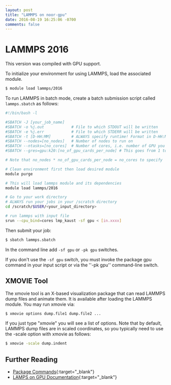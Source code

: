 ```yaml
---
layout: post
title: "LAMMPS on noor-gpu"
date: 2016-08-19 16:25:06 -0700
comments: false
---
```



# LAMMPS 2016
This version was compiled with GPU support.

To initialize your environment for using LAMMPS, load the associated module.
```bash
$ module load lammps/2016
```

To run LAMMPS in batch mode, create a batch submission script called ```lammps.sbatch``` as follows:

```bash
#!/bin/bash -l

#SBATCH -J [your_job_name]
#SBATCH -o %j.out            # File to which STDOUT will be written
#SBATCH -e %j.err            # File to which STDERR will be written
#SBATCH -t [D-HH:MM]         # ALWAYS specify runtime! Format in D-HH:MM (e.g. 0-00:05)
#SBATCH --nodes=[no_nodes]   # Number of nodes to run on
#SBATCH --ntasks=[no_cores]  # Number of cores, i.e. number of GPU you need
#SBATCH --gres=gpu:k20:[no_of_gpu_cards_per_node] # This goes from 1 to 8

# Note that no_nodes * no_of_gpu_cards_per_node = no_cores to specify

# Clean environment first then load desired module
module purge

# This will load lammps module and its dependencies
module load lammps/2016

# Go to your work directory
# ALWAYS run your jobs in your /scratch directory
cd /scratch/$USER/<your_input_directory>

# run lammps with input file
srun --cpu_bind=cores lmp_kaust -sf gpu < [in.xxxx]
```

Then submit your job:
```bash
$ sbatch lammps.sbatch
```

In the command line add ```-sf gpu``` or ```-pk gpu``` switches.

If you don't use the ```-sf gpu``` switch, you must invoke the package gpu command in your input script or via the ''-pk gpu'' command-line switch.

## XMOVIE Tool
The xmovie tool is an X-based visualization package that can read LAMMPS dump files and animate them. It is available after loading the LAMMPS module. You may run xmovie via:

```bash
$ xmovie options dump.file1 dump.file2 ...
```

If you just type "xmovie" you will see a list of options. Note that by default, LAMMPS dump files are in scaled coordinates, so you typically need to use the -scale option with xmovie as follows:

```bash
$ xmovie -scale dump.indent
```

## Further Reading

  * [Package Commands](http://lammps.sandia.gov/doc/package.html){:target="_blank"}
  * [LAMPS on GPU Documentation](http://lammps.sandia.gov/doc/accelerate_gpu.html){:target="_blank"}
